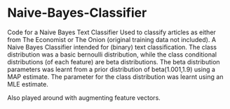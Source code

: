# Naive-Bayes-Classifier
Code for a Naive Bayes Text Classifier 
Used to classify articles as either from The Economist or The Onion (original training data not included).
A Naive Bayes Classifier intended for (binary) text classification. The class distribution was a basic bernoulli distribution, while the class conditional distributions (of each feature) are beta distributions. 
The beta distribution parameters was learnt from a prior distribution of beta(1.001,1.9) using a MAP estimate. 
The parameter for the class distribution was learnt using an MLE estimate. 

Also played around with augmenting feature vectors. 
